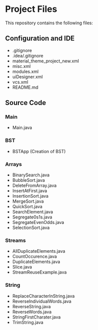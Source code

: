 # Project Files

This repository contains the following files:

## Configuration and IDE
- .gitignore
- .idea/.gitignore
- material_theme_project_new.xml
- misc.xml
- modules.xml
- uiDesigner.xml
- vcs.xml
- README.md

## Source Code

### Main
- Main.java

### BST
- BSTApp (Creation of BST)


### Arrays
- BinarySearch.java
- BubbleSort.java
- DeleteFromArray.java
- InsertAtFirst.java
- InsertionSort.java
- MergeSort.java
- QuickSort.java
- SearchElement.java
- Segregate0s1s.java
- SegregateEvenOdds.java
- SelectionSort.java

### Streams
- AllDuplicateElements.java
- CountOccurence.java
- DuplicateElements.java
- Slice.java
- StreamReuseExample.java

### String
- ReplaceCharacterInString.java
- ReverseIndividualWords.java
- ReverseString.java
- ReverseWords.java
- StringFirstCharater.java
- TrimString.java

